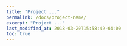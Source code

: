 ```yaml
---
title: "Project ..."
permalink: /docs/project-name/
excerpt: "Project ..."
last_modified_at: 2018-03-20T15:58:49-04:00
toc: true
---
```

